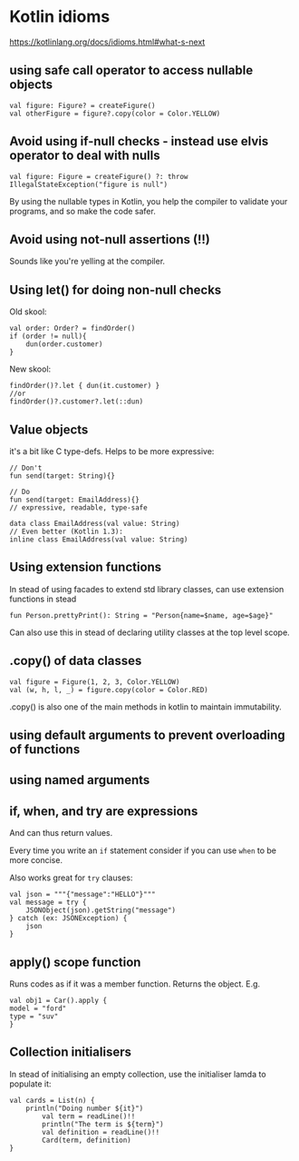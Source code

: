 # Kotlin idioms


https://kotlinlang.org/docs/idioms.html#what-s-next

## using safe call operator to access nullable objects

```
val figure: Figure? = createFigure()
val otherFigure = figure?.copy(color = Color.YELLOW)
```

## Avoid using if-null checks - instead use elvis operator to deal with nulls

```
val figure: Figure = createFigure() ?: throw IllegalStateException("figure is null")
```

By using the nullable types in Kotlin, you help the compiler to validate your programs, and so make the code safer.

## Avoid using not-null assertions (!!)

Sounds like you're yelling at the compiler.

## Using let() for doing non-null checks

Old skool:
```
val order: Order? = findOrder()
if (order != null){
    dun(order.customer)
}
```

New skool:

```
findOrder()?.let { dun(it.customer) }
//or
findOrder()?.customer?.let(::dun)
```

## Value objects

it's a bit like C type-defs. Helps to be more expressive:

```
// Don't
fun send(target: String){}

// Do
fun send(target: EmailAddress){}
// expressive, readable, type-safe

data class EmailAddress(val value: String)
// Even better (Kotlin 1.3):
inline class EmailAddress(val value: String)
```

## Using extension functions

In stead of using facades to extend std library classes, can use extension functions in stead


```
fun Person.prettyPrint(): String = "Person{name=$name, age=$age}"
```

Can also use this in stead of declaring utility classes at the top level scope.


## .copy() of data classes

```
val figure = Figure(1, 2, 3, Color.YELLOW)
val (w, h, l, _) = figure.copy(color = Color.RED)
```

.copy() is also one of the main methods in kotlin to maintain immutability.


## using default arguments to prevent overloading of functions


## using named arguments


## if, when, and try are expressions

And can thus return values.

Every time you write an `if` statement consider if you can use `when` to be more concise.

Also works great for `try` clauses:

```
val json = """{"message":"HELLO"}"""
val message = try {
    JSONObject(json).getString("message")
} catch (ex: JSONException) {
    json
}
```



## apply() scope function


Runs codes as if it was a member function. Returns the object. E.g.

```
val obj1 = Car().apply {
model = "ford"
type = "suv"
}
```




## Collection initialisers


In stead of initialising an empty collection, use the initialiser lamda to populate it:

```
val cards = List(n) {
    println("Doing number ${it}")
        val term = readLine()!!
        println("The term is ${term}")
        val definition = readLine()!!
        Card(term, definition)
}
```


